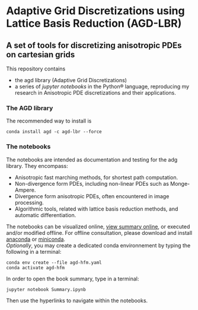 # Adaptive Grid Discretizations using Lattice Basis Reduction (AGD-LBR)
## A set of tools for discretizing anisotropic PDEs on cartesian grids

This repository contains
- the agd library (Adaptive Grid Discretizations)
- a series of *jupyter notebooks* in the Python&reg; language, reproducing my research in Anisotropic PDE discretizations and their applications.

### The AGD library

The recommended way to install is
```console
conda install agd -c agd-lbr --force
```

### The notebooks

The notebooks are intended as documentation and testing for the adg library. They encompass:
* Anisotropic fast marching methods, for shortest path computation.
* Non-divergence form PDEs, including non-linear PDEs such as Monge-Ampere.
* Divergence form anisotropic PDEs, often encountered in image processing.
* Algorithmic tools, related with lattice basis reduction methods, and automatic differentiation.

The notebooks can be visualized online, [view summary online](http://nbviewer.jupyter.org/urls/rawgithub.com/Mirebeau/AdaptiveGridDiscretizations/master/Summary.ipynb
), or executed and/or modified offline.
For offline consultation, please download and install [anaconda](https://www.anaconda.com) or [miniconda](https://conda.io/en/latest/miniconda.html).  
*Optionally*, you may create a dedicated conda environnement by typing the following in a terminal:
```console
conda env create --file agd-hfm.yaml
conda activate agd-hfm
```
In order to open the book summary, type in a terminal:
```console
jupyter notebook Summary.ipynb
```
Then use the hyperlinks to navigate within the notebooks.
